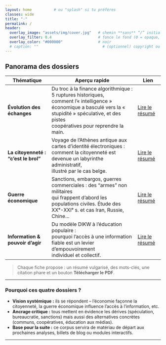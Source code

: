 ```yaml
---
layout: home          # ou "splash" si tu préfères
classes: wide 
title: "·"
permalink: /
header:
  overlay_image: "assets/img/cover.jpg"   # chemin **sans** “/” initial → sera préfixé par {{ site.baseurl }}
  overlay_filter: 0.4                     # fonce le fond (0 = opaque, 1 = transparent)
  overlay_color: "#000000"                # noir
  # caption: ""                             # (optionnel) copyright ou source de l’image
---
```


## Panorama des dossiers

| Thématique | Aperçu rapide | Lien |
|------------|---------------|------|
| **Évolution des échanges** | Du troc à la finance algorithmique : 5 ruptures historiques, <br>comment l’« intelligence » économique a basculé vers la « stupidité » spéculative, et des pistes <br>coopératives pour reprendre la main. | [Lire le résumé](resources/echanges-intelligence-stupidite/) |
| **La citoyenneté : “c’est le brol”** | Voyage de l’Athènes antique aux cartes d’identité électroniques : <br>comment la citoyenneté est devenue un labyrinthe administratif, <br>illustré par le cas belge. | [Lire le résumé](resources/citoyennete-brol/) |
| **Guerre économique** | Sanctions, embargos, guerres commerciales : des “armes” non militaires <br>qui frappent d’abord les populations civiles. Étude des XXᵉ-XXIᵉ s. et cas Iran, Russie, Chine… | [Lire le résumé](resources/guerre-economique/) |
| **Information & pouvoir d’agir** | Du modèle DIKW à l’éducation populaire : <br>pourquoi l’accès à une information fiable est un levier d’empouvoirement <br>individuel et collectif. | [Lire le résumé](resources/information-pouvoir-agir/) |

> Chaque fiche propose : un résumé vulgarisé, des mots-clés, une citation phare et un bouton **Télécharger le PDF**.

---

### Pourquoi ces quatre dossiers ?

* **Vision systémique :** ils se répondent – l’économie façonne la citoyenneté, la guerre économique influence l’accès à l’information, etc.
* **Ancrage critique :** tous mettent en évidence les dérives (spéculation, bureaucratie, sanctions) mais aussi des alternatives concrètes (communs, coopératives, éducation aux médias).
* **Base pour la suite :** ce corpus servira de matériau de départ aux prochaines analyses, billets de blog ou modules interactifs.

---

